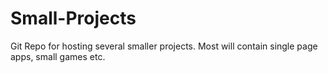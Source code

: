 # Small-Projects
Git Repo for hosting several smaller projects. Most will contain single page apps, small games etc.
